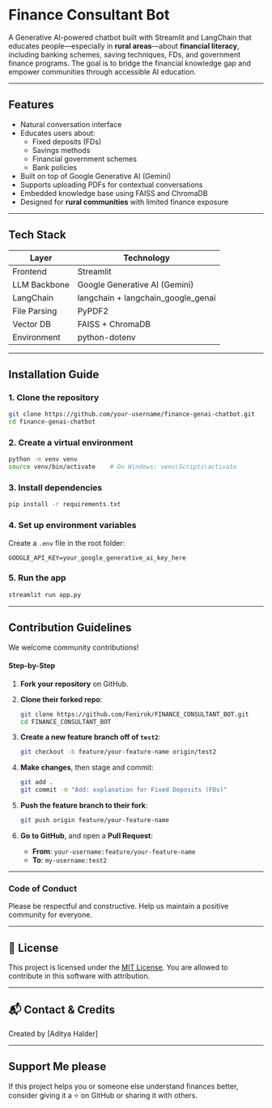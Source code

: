 # Finance Consultant Bot

A Generative AI-powered chatbot built with Streamlit and LangChain that educates people—especially in **rural areas**—about **financial literacy**, including banking schemes, saving techniques, FDs, and government finance programs. The goal is to bridge the financial knowledge gap and empower communities through accessible AI education.

---

## Features

- Natural conversation interface
- Educates users about:
  - Fixed deposits (FDs)
  - Savings methods
  - Financial government schemes
  - Bank policies
- Built on top of Google Generative AI (Gemini)
- Supports uploading PDFs for contextual conversations
- Embedded knowledge base using FAISS and ChromaDB
- Designed for **rural communities** with limited finance exposure

---

## Tech Stack

| Layer           | Technology                     |
|----------------|---------------------------------|
| Frontend       | Streamlit                       |
| LLM Backbone   | Google Generative AI (Gemini)   |
| LangChain      | langchain + langchain_google_genai |
| File Parsing   | PyPDF2                          |
| Vector DB      | FAISS + ChromaDB                |
| Environment    | python-dotenv                   |

---

## Installation Guide

### 1. Clone the repository

```bash
git clone https://github.com/your-username/finance-genai-chatbot.git
cd finance-genai-chatbot
````

### 2. Create a virtual environment

```bash
python -m venv venv
source venv/bin/activate    # On Windows: venv\Scripts\activate
```

### 3. Install dependencies

```bash
pip install -r requirements.txt
```

### 4. Set up environment variables

Create a `.env` file in the root folder:

```env
GOOGLE_API_KEY=your_google_generative_ai_key_here
```

### 5. Run the app

```bash
streamlit run app.py
```

---

## Contribution Guidelines

We welcome community contributions! 

#### Step-by-Step

1. **Fork your repository** on GitHub.

2. **Clone their forked repo**:

   ```bash
   git clone https://github.com/Fenirok/FINANCE_CONSULTANT_BOT.git
   cd FINANCE_CONSULTANT_BOT
   ```

3. **Create a new feature branch off of `test2`**:


   ```bash
   git checkout -b feature/your-feature-name origin/test2
   ```

4. **Make changes**, then stage and commit:

   ```bash
   git add .
   git commit -m "Add: explanation for Fixed Deposits (FDs)"
   ```

5. **Push the feature branch to their fork**:

   ```bash
   git push origin feature/your-feature-name
   ```

6. **Go to GitHub**, and open a **Pull Request**:

   * **From**: `your-username:feature/your-feature-name`
   * **To**: `my-username:test2`

---

### Code of Conduct

Please be respectful and constructive. Help us maintain a positive community for everyone.

---

## 🧾 License

This project is licensed under the [MIT License](LICENSE). You are allowed to contribute in this software with attribution.

---

## 📬 Contact & Credits

Created by \[Aditya Halder]

---

## Support Me please

If this project helps you or someone else understand finances better, consider giving it a ⭐ on GitHub or sharing it with others.
